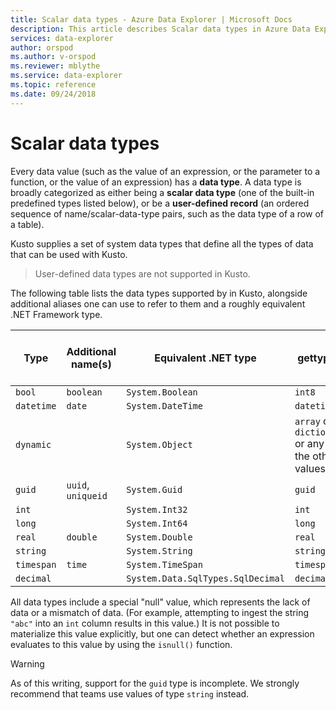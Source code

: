 ```yaml
---
title: Scalar data types - Azure Data Explorer | Microsoft Docs
description: This article describes Scalar data types in Azure Data Explorer.
services: data-explorer
author: orspod
ms.author: v-orspod
ms.reviewer: mblythe
ms.service: data-explorer
ms.topic: reference
ms.date: 09/24/2018
---
```

# Scalar data types

Every data value (such as the value of an expression, or the parameter to a function,
or the value of an expression) has a **data type**. A data type is broadly
categorized as either being a **scalar data type**
(one of the built-in predefined types listed below), or be a **user-defined record**
(an ordered sequence of name/scalar-data-type pairs, such as the data type of a
row of a table).

Kusto supplies a set of system data types that define all the types of data
that can be used with Kusto.

> User-defined data types are not supported in Kusto.

The following table lists the data types supported by in Kusto, alongside
additional aliases one can use to refer to them and a roughly equivalent
.NET Framework type.

| Type       | Additional name(s)   | Equivalent .NET type              | gettype()   |Storage Type (internal name)|
| ---------- | -------------------- | --------------------------------- | ----------- |----------------------------|
| `bool`     | `boolean`            | `System.Boolean`                  | `int8`      |`I8`                        |
| `datetime` | `date`               | `System.DateTime`                 | `datetime`  |`DateTime`                  |
| `dynamic`  |                      | `System.Object`                   | `array` or `dictionary` or any of the other values |`Dynamic`|
| `guid`     | `uuid`, `uniqueid`   | `System.Guid`                     | `guid`      |`UniqueId`                  |
| `int`      |                      | `System.Int32`                    | `int`       |`I32`                       |
| `long`     |                      | `System.Int64`                    | `long`      |`I64`                       |
| `real`     | `double`             | `System.Double`                   | `real`      |`R64`                       |
| `string`   |                      | `System.String`                   | `string`    |`StringBuffer`              |
| `timespan` | `time`               | `System.TimeSpan`                 | `timespan`  |`TimeSpan`                  |
| `decimal`  |                      | `System.Data.SqlTypes.SqlDecimal` | `decimal`   | `Decimal`                  |

All data types include a special "null" value, which represents the lack of data
or a mismatch of data. (For example, attempting to ingest the string `"abc"`
into an `int` column results in this value.)
It is not possible to materialize this value explicitly, but one can detect
whether an expression evaluates to this value by using the `isnull()` function.

> [!WARNING]
> As of this writing, support for the `guid` type is
> incomplete. We strongly recommend that teams use values of type `string`
> instead.